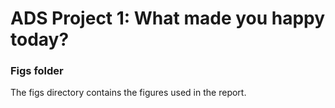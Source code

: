 # ADS Project 1: What made you happy today?
### Figs folder

The figs directory contains the figures used in the report.
